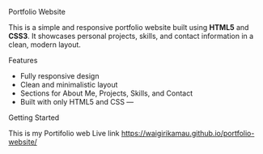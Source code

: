  Portfolio Website

This is a simple and responsive portfolio website built using **HTML5** and **CSS3**. It showcases personal projects, skills, and contact information in a clean, modern layout.

Features

- Fully responsive design
- Clean and minimalistic layout
- Sections for About Me, Projects, Skills, and Contact
- Built with only HTML5 and CSS —

 Getting Started
 
This is my Portifolio web Live link
https://waigirikamau.github.io/portfolio-website/
